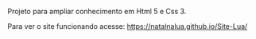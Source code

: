 Projeto para ampliar conhecimento em Html 5 e Css 3.

Para ver o site funcionando acesse: https://natalnalua.github.io/Site-Lua/

